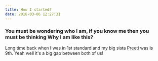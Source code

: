 ```yaml
---
title: How I started?
date: 2018-03-06 12:27:31
---
```

### You must be wondering who I am, if you know me then you must be thinking Why I am like this?
Long time back when I was in 1st standard and my big sista <a href src="https://instagram.com/npreetii">Preeti </a> was is 9th.
Yeah well it's a big gap between both of us!
